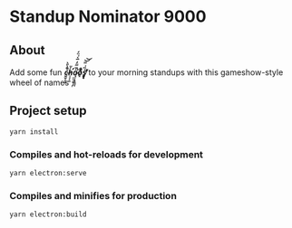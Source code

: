 # Standup Nominator 9000

## About
Add some fun ***c̴̮̬̞̙̱̀̑̀̎̀̚h̵̛͎̘̙̱́̈ą̷̲͖͓̥͓̇̌̿̓̅̀͗̈́̚͘o̷͓͌̂͋ṡ̸̨̧̨̛̮̥̏͑̿͘͝͝*** to your morning standups with this gameshow-style wheel of names ;)

## Project setup
```
yarn install
```

### Compiles and hot-reloads for development
```
yarn electron:serve
```

### Compiles and minifies for production
```
yarn electron:build
```
